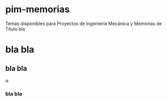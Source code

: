 # pim-memorias
Temas disponibles para Proyectos de Ingeniería Mecánica y Memorias de Título
bla
# bla bla
## bla bla
$\alpha$
### bla bla
